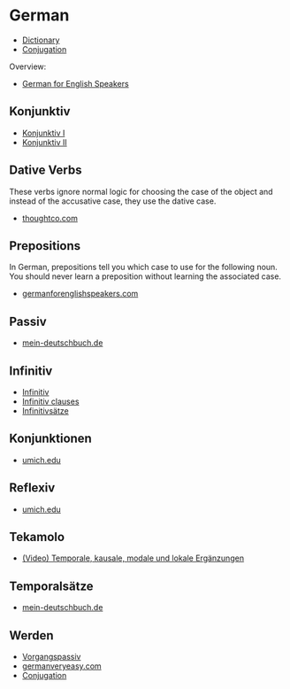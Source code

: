 # German

- [Dictionary](https://www.dict.cc/?s=)
- [Conjugation](http://www.die-konjugation.de/)

Overview:

- [German for English Speakers](http://germanforenglishspeakers.com/)

## Konjunktiv

- [Konjunktiv I](https://mein-deutschbuch.de/konjunktiv-1.html)
- [Konjunktiv II](https://mein-deutschbuch.de/konjunktiv-2.html)

## Dative Verbs

These verbs ignore normal logic for choosing the case of the object and instead of the accusative case, they use the
dative case.

- [thoughtco.com](https://www.thoughtco.com/frequently-used-german-dative-verbs-4071410)

## Prepositions

In German, prepositions tell you which case to use for the following noun. You should never learn a preposition without learning the associated case.

- [germanforenglishspeakers.com](http://germanforenglishspeakers.com/prepositions/introduction-to-prepositions/)

## Passiv

- [mein-deutschbuch.de](https://mein-deutschbuch.de/passiv-formen.html)

## Infinitiv

- [Infinitiv](https://deutsch.lingolia.com/de/grammatik/verben/infinitiv)
- [Infinitiv clauses](https://deutsch.lingolia.com/en/grammar/sentence-structure/dependent-clauses/infinitive-clauses)
- [Infinitivsätze](https://mein-deutschbuch.de/infinitivsaetze.html)

## Konjunktionen

- [umich.edu](http://www.lsa.umich.edu/german/hmr/grammatik/konjunktionen/konjunktionen.html)

## Reflexiv

- [umich.edu](https://www.lsa.umich.edu/german/hmr/Grammatik/Reflexiv/Reflexiv.html#Obligatory)

## Tekamolo

- [(Video) Temporale, kausale, modale und lokale Ergänzungen](https://www.youtube.com/watch?v=V3JmoCPASgE)

## Temporalsätze

- [mein-deutschbuch.de](https://mein-deutschbuch.de/temporalsaetze.html)

## Werden

- [Vorgangspassiv](https://mein-deutschbuch.de/vorgangspassiv.html)
- [germanveryeasy.com](https://www.germanveryeasy.com/werden)
- [Conjugation](https://www.die-konjugation.de/verb/werden.php)
